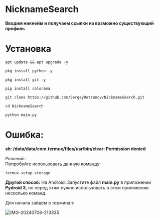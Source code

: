 # NicknameSearch
**Вводим никнейм и получаем ссылки на возможно существующий профиль**

# Установка

```
apt update && apt upgrade -y
```

```
pkg install python -y
```

```
pkg install git -y
```

```
pip install colorama
```

```
git clone https://github.com/SergeyRetrunov/NicknameSearch.git
```

```
cd NicknameSearch
```

```
python main.py
```

# Ошибка: 

**sh: /data/data/com.termux/files/usr/bin/clear: Permission denied**

*Решение:*  
Попробуйте использовать данную команду:
```
termux-setup-storage
```
**Другой способ:**
На Android: Запустите файл **main.py** в приложении **Pydroid 3**, но перед этим нужно использовать в этом приложении несколько команд.

Для начала зайдем в терминал:

<img src="https://i.ibb.co/cYh29vy/IMG-20240706-213335.jpg" alt="IMG-20240706-213335" border="0">
